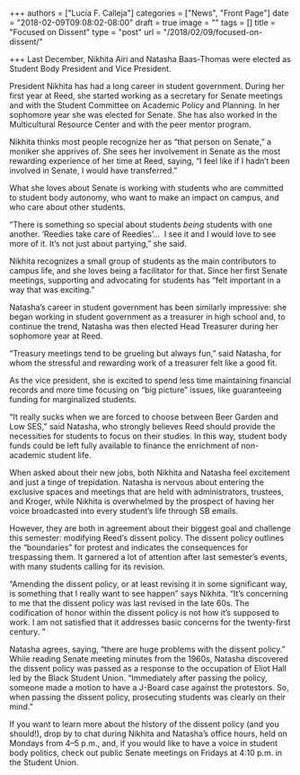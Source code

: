 +++
authors = ["Lucía F. Calleja"]
categories = ["News", "Front Page"]
date = "2018-02-09T09:08:02-08:00"
draft = true
image = ""
tags = []
title = "Focused on Dissent"
type = "post"
url = "/2018/02/09/focused-on-dissent/"

+++
Last December, Nikhita Airi and Natasha Baas-Thomas were elected as Student Body President and Vice President. 

President Nikhita has had a long career in student government. During her first year at Reed, she started working as a secretary for Senate meetings and with the Student Committee on Academic Policy and Planning. In her sophomore year she was elected for Senate. She has also worked in the Multicultural Resource Center and with the peer mentor program.

Nikhita thinks most people recognize her as “that person on Senate,” a moniker she apprives of. She sees her involvement in Senate as the most rewarding experience of her time at Reed, saying, “I feel like if I hadn’t been involved in Senate, I would have transferred.” 

What she loves about Senate is working with students who are committed to student body autonomy, who want to make an impact on campus, and who care about other students. 

“There is something so special about students _being_ students with one another. ‘Reedies take care of Reedies’...  I see it and I would love to see more of it. It’s not just about partying,” she said.

Nikhita recognizes a small group of students as the main contributors to campus life, and she loves being a facilitator for that. Since her first Senate meetings, supporting and advocating for students has “felt important in a way that was exciting.”

Natasha’s career in student government has been similarly impressive: she began working in student government as a treasurer in high school and, to continue the trend, Natasha was then elected Head Treasurer during her sophomore year at Reed. 

“Treasury meetings tend to be grueling but always fun,” said Natasha, for whom the stressful and rewarding work of a treasurer felt like a good fit.

As the vice president, she is excited to spend less time maintaining financial records and more time focusing on “big picture” issues, like guaranteeing funding for marginalized students. 

“It really sucks when we are forced to choose between Beer Garden and Low SES,” said Natasha, who strongly believes Reed should provide the necessities for students to focus on their studies. In this way, student body funds could be left fully available to finance the enrichment of non-academic student life. 

When asked about their new jobs, both Nikhita and Natasha feel excitement and just a tinge of trepidation. Natasha is nervous about entering the exclusive spaces and meetings that are held with administrators, trustees, and Kroger, while Nikhita is overwhelmed by the prospect of having her voice broadcasted into every student’s life through SB emails.

 

However, they are both in agreement about their biggest goal and challenge this semester: modifying Reed’s dissent policy. The dissent policy outlines the “boundaries” for protest and indicates the consequences for trespassing them. It garnered a lot of attention after last semester’s events, with many students calling for its revision.

“Amending the dissent policy, or at least revising it in some significant way, is something that I really want to see happen” says Nikhita. “It’s concerning to me that the dissent policy was last revised in the late 60s. The codification of honor within the dissent policy is not how it’s supposed to work. I am not satisfied that it addresses basic concerns for the twenty-first century. ” 

Natasha agrees, saying, “there are huge problems with the dissent policy.” While reading Senate meeting minutes from the 1960s, Natasha discovered the dissent policy was passed as a response to the occupation of Eliot Hall led by the Black Student Union. “Immediately after passing the policy, someone made a motion to have a J-Board case against the protestors. So, when passing the dissent policy, prosecuting students was clearly on their mind.” 

If you want to learn more about the history of the dissent policy (and you should!), drop by to chat during Nikhita and Natasha’s office hours, held on Mondays from 4–5 p.m., and, if you would like to have a voice in student body politics, check out public Senate meetings on Fridays at 4:10 p.m. in the Student Union.